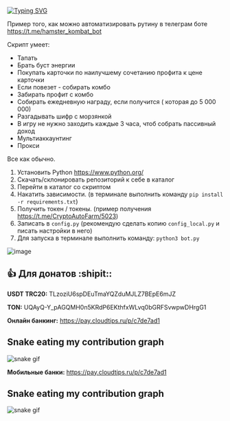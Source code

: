[![Typing SVG](https://readme-typing-svg.herokuapp.com?color=%36b723&lines=HamsterKombat+FarmerBot)](https://git.io/typing-svg)

        
Пример того, как можно автоматизировать рутину в телеграм боте https://t.me/hamster_kombat_bot

Скрипт умеет:

- Тапать
- Брать буст энергии
- Покупать карточки по наилучшему сочетанию профита к цене карточки
- Если повезет - собирать комбо
- Забирать профит с комбо
- Собирать ежедневную награду, если получится ( которая до 5 000 000)
- Разгадывать шифр с морзянкой
- В игру не нужно заходить каждые 3 часа, чтоб собрать пассивный доход
- Мультиаккаунтинг
- Прокси

Все как обычно.

1. Установить Python https://www.python.org/ 
2. Скачать/склонировать репозиторий к себе в каталог
3. Перейти в каталог со скриптом
4. Накатить зависимости. (в терминале выполнить команду `pip install -r requirements.txt`)
5. Получить токен / токены. (пример получения https://t.me/CryptoAutoFarm/5023)
6. Записать в `config.py` (рекомендую сделать копию `config_local.py` и писать настройки в него)
7. Для запуска в терминале выполнить команду: `python3 bot.py`

![image](https://github.com/TotalAwesome/HamsterKombatFarmer/assets/39047158/6a0eab71-b6b6-4e3b-a5b6-ad1d8ebd85d3)



## :+1: Для донатов  :shipit::  
**USDT TRC20:**  TLzoziU6spDEuTmaYQZduMJLZ7BEpE6mJZ

**TON:** UQAyQ-Y_pAGQMH0n5KRdP6EKthfxWLvq0bGRFSvwpwDHrgG1          

**Онлайн банкинг:** https://pay.cloudtips.ru/p/c7de7ad1


 ## Snake eating my contribution graph 
![snake gif](https://github.com/Arsenyu1/Arsenyu1/blob/output/github-contribution-grid-snake.gif)

**Мобильные банки:** https://pay.cloudtips.ru/p/c7de7ad1  


## Snake eating my contribution graph 
![snake gif](https://github.com/Arsenyu1/Arsenyu1/blob/output/github-contribution-grid-snake.gif)

